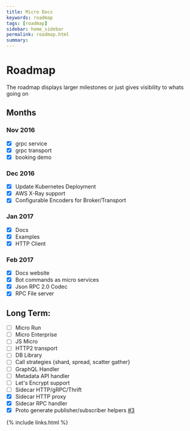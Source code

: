 ```yaml
---
title: Micro Docs
keywords: roadmap
tags: [roadmap]
sidebar: home_sidebar
permalink: roadmap.html
summary: 
---
```


# Roadmap

The roadmap displays larger milestones or just gives visibility to whats going on

## Months

### Nov 2016

- [x] grpc service
- [x] grpc transport
- [x] booking demo

### Dec 2016

- [x] Update Kubernetes Deployment
- [x] AWS X-Ray support
- [x] Configurable Encoders for Broker/Transport

### Jan 2017

- [x] Docs
- [x] Examples
- [x] HTTP Client

### Feb 2017

- [x] Docs website
- [x] Bot commands as micro services
- [x] Json RPC 2.0 Codec
- [x] RPC File server

## Long Term:
- [ ] Micro Run
- [ ] Micro Enterprise
- [ ] JS Micro
- [ ] HTTP2 transport
- [ ] DB Library
- [ ] Call strategies {shard, spread, scatter gather}
- [ ] GraphQL Handler
- [ ] Metadata API handler
- [ ] Let's Encrypt support
- [ ] Sidecar HTTP/gRPC/Thrift
- [x] Sidecar HTTP proxy
- [x] Sidecar RPC handler
- [x] Proto generate publisher/subscriber helpers [#3](https://github.com/micro/protobuf/pull/3)

{% include links.html %}
